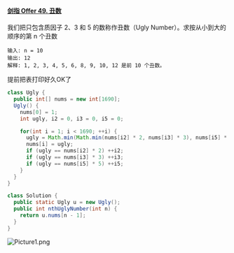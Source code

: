 #### [剑指 Offer 49. 丑数](https://leetcode-cn.com/problems/chou-shu-lcof/)

我们把只包含质因子 2、3 和 5 的数称作丑数（Ugly Number）。求按从小到大的顺序的第 n 个丑数

```
输入: n = 10
输出: 12
解释: 1, 2, 3, 4, 5, 6, 8, 9, 10, 12 是前 10 个丑数。
```

提前把表打印好久OK了

```java
class Ugly {
  public int[] nums = new int[1690];
  Ugly() {
    nums[0] = 1;
    int ugly, i2 = 0, i3 = 0, i5 = 0;

    for(int i = 1; i < 1690; ++i) {
      ugly = Math.min(Math.min(nums[i2] * 2, nums[i3] * 3), nums[i5] * 5);
      nums[i] = ugly;
      if (ugly == nums[i2] * 2) ++i2;
      if (ugly == nums[i3] * 3) ++i3;
      if (ugly == nums[i5] * 5) ++i5;
    }
  }
}

class Solution {
  public static Ugly u = new Ugly();
  public int nthUglyNumber(int n) {
    return u.nums[n - 1];
  }
}
```

![Picture1.png](https://gitee.com/20162180090/piccgo/raw/master/pic/837411664f096417badf857fa51e77fd30cb1309a5637c37d24d8a4a48a42b03-Picture1.png)

